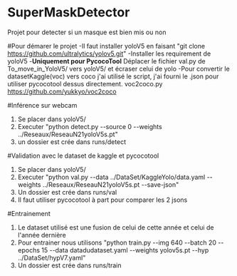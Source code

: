 # SuperMaskDetector
Projet pour detecter si un masque est bien mis ou non

#Pour démarer le projet
-Il faut installer yoloV5 en faisant "git clone https://github.com/ultralytics/yolov5.git"
-Installer les requirement de yoloV5
-**Uniquement pour PycocoTool** Déplacer le fichier val.py de To_move_in_YoloV5/ vers yoloV5/ et écraser celui de yolo
-Pour convertir le datasetKaggle(voc) vers coco j'ai utilisé le script, j'ai fourni le .json pour utiliser pycocotool dessus directement. voc2coco.py https://github.com/yukkyo/voc2coco

#Inférence sur webcam
1. Se placer dans yoloV5/
2. Executer "python detect.py --source 0 --weights ../Reseaux/ReseauN21yoloV5s.pt"
3. un dossier est crée dans runs/detect

#Validation avec le dataset de kaggle et pycocotool
1. Se placer dans yoloV5/
2. Executer "python val.py --data ../DataSet/KaggleYolo/data.yaml --weights ../Reseaux/ReseauN21yoloV5s.pt --save-json"
3. Un dossier est crée dans runs/val
4. Il faut utiliser pycocotool à part pour comparer les 2 jsons

#Entrainement
1. Le dataset utilisé est une fusion de celui de cette année et celui de l'année dernière
2. Pour entrainer nous utilisons "python train.py --img 640 --batch 20 --epochs 15 --data datadudataset.yaml --weights yolov5s.pt --hyp ../DataSet/hypV7.yaml"
3. Un dossier est crée dans runs/train

